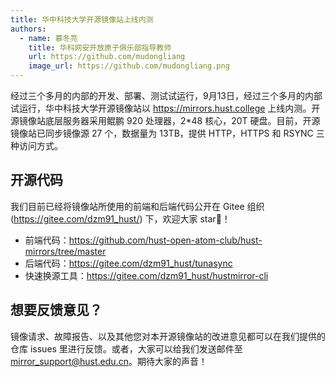 ```yaml
---
title: 华中科技大学开源镜像站上线内测
authors:
  - name: 慕冬亮
    title: 华科网安开放原子俱乐部指导教师
    url: https://github.com/mudongliang
    image_url: https://github.com/mudongliang.png
---
```


经过三个多月的内部的开发、部署、测试试运行，9月13日，经过三个多月的内部试运行，华中科技大学开源镜像站以 <https://mirrors.hust.college> 上线内测。开源镜像站底层服务器采用鲲鹏 920 处理器，2*48 核心，20T 硬盘。目前，开源镜像站已同步镜像源 27 个，数据量为 13TB，提供 HTTP，HTTPS 和 RSYNC 三种访问方式。

## 开源代码
我们目前已经将镜像站所使用的前端和后端代码公开在 Gitee 组织 (https://gitee.com/dzm91_hust/) 下，欢迎大家 star🌟！

- 前端代码：<https://github.com/hust-open-atom-club/hust-mirrors/tree/master>
- 后端代码：<https://gitee.com/dzm91_hust/tunasync>
- 快速换源工具：<https://gitee.com/dzm91_hust/hustmirror-cli>

## 想要反馈意见？
镜像请求、故障报告、以及其他您对本开源镜像站的改进意见都可以在我们提供的仓库 issues 里进行反馈。或者，大家可以给我们发送邮件至 mirror_support@hust.edu.cn。期待大家的声音！